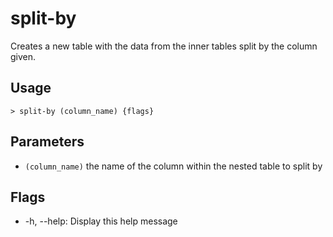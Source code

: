 # split-by

Creates a new table with the data from the inner tables split by the column given.

## Usage

```shell
> split-by (column_name) {flags}
```

## Parameters

- `(column_name)` the name of the column within the nested table to split by

## Flags

- -h, --help: Display this help message
